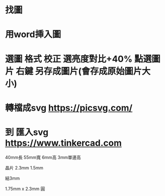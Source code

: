 # 找圖
# 用word挿入圖
# 選圖 格式 校正 選亮度對比+40% 點選圖片 右鍵 另存成圖片(會存成原始圖片大小)
# 轉檔成svg https://picsvg.com/ 
# 到 匯入svg https://www.tinkercad.com



40mm長
55mm寬
6mm高
3mm單邊高


晶片
2.3mm
1.5mm

結3mm


1.75mm x 2.3mm 圓
